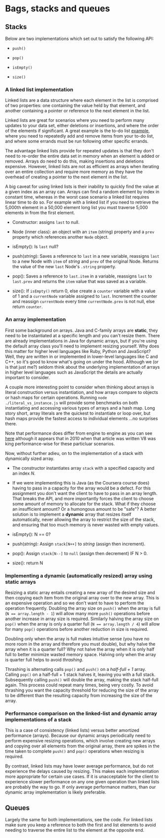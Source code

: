 # Bags, stacks and queues

## Stacks

Below are two implementations which set out to satisfy the following API:

- `push()`

- `pop()`

- `isEmpty()`

- `size()`

### A linked list implementation

Linked lists are a data structure where each element in the list is comprised of two properties: one containing the value held by that element, and another containing a pointer or reference to the next element in the list.

Linked lists are great for scenarios where you need to perform many updates to your data set, either deletions or insertions, and where the order of the elements if significant. A great example is the to-do list [example](http://programmers.stackexchange.com/questions/128520/what-are-concrete-examples-of-use-cases-of-linked-lists), where you need to repeatedly add and remove items from your to-do list, and where some errands must be run following other specific errands. 

The advantage linked lists provide for repeated updates is that they don't need to re-order the entire data set in memory when an element is added or removed. Arrays do need to do this, making insertions and deletions expensive. However, linked lists are not as efficient as arrays when iterating over an entire collection and require more memory as they have the overhead of creating a pointer to the next element in the list.

A big caveat for using linked lists is their inability to quickly find the value at a given index as an array can. Arrays can find a random element by index in constant time, whereas in the worst case scenario a linked list requires linear time to do so. For example with a linked list if you need to retrieve the 5,000th element in a 50,000 element long list you must traverse 5,000 elements in from the first element.

- Constructor: assigns `last` to null.

- Node (inner class): an object with an `item` (string) property and a `prev` property which references another `Node` object.

- isEmpty():  Is `last` null?

- push(*string*): Saves a reference to `last` in a new variable, reassigns `last` to a new Node with `item` of *string* and `prev` of the original Node. Returns the value of the new `last` Node's `.string` property.

- pop(): Saves a reference to `last.item` in a variable, reassigns `last` to `last.prev` and returns the `item` value that was saved as a variable.

- size(): If `isEmpty()` return 0, else create a `counter` variable with a value of 1 and a `currentNode` variable assigned to `last`. Increment the counter and reassign `currentNode` every time `currentNode.prev` is not null, else return `counter`.

### An array implementation

First some background on arrays. Java and C-family arrays are **static**, they need to be instantiated at a specific length and you can't resize them. There are already implementations in Java for dynamic arrays, but if you're using the default array class you'll need to implement resizing yourself. Why does this matter for higher level languages like Ruby, Python and JavaScript? Well, they are written in or implemented in lower-level languages like C and C++, so it's good to know what's going on under the hood. Although we (or is that just me?) seldom think about the underlying implementation of arrays in higher level languages such as JavaScript the details are actually important to consider. 

A couple more interesting point to consider when thinking about arrays is literal construction versus instantiation, and how arrays compare to objects or hash maps for certain operations. Running `node ./literal_vs_instance.js` will provide some benchmarks on both instantiating and accessing various types of arrays and a hash map. Long story short, array literals are the quickest to instantiate or loop over, but hash maps provide the fastest access to individual elements ...no surprises there. 

Note that performance does differ from engine to engine as you can see [here](http://news.qooxdoo.org/javascript-array-performance-oddities-characteristics) although it appears that in 2010 when that article was written V8 was king performance-wise for these particluar scenarios.

Now, without further adieu, on to the implementation of a stack with dynamically sized array.

- The constructor instantiates array `stack` with a specified capacity and an index *N*.

- If we were implementing this is Java (as the Coursera course does) having to pass in a capacity for the array would be a defect. For this assignment you don't want the client to have to pass in an array length. That breaks the API, and more importantly forces the client to choose some amount of memory to allocate for the stack. What if they choose an insufficient amount? Or a humongous amount to be "safe"? A better solution is to implement a **dynamic** array that resizes itself automatically, never allowing the array to restrict the size of the stack, and ensuring that too much memory is never wasted with empty values.

- isEmpty(): N == 0?

- push(*string*): Assign `stack[N++]` to *string* (assign then increment).

- pop(): Assign `stack[N--]` to `null` (assign then decrement) IF N > 0.

- size(): return N

### Implementing a dynamic (automatically resized) array using static arrays

Resizing a static array entails creating a new array of the desired size and then copying each item from the original array over to the new array. This is an expensive operation and so we don't want to have to perform the operation frequently. Doubling the array size on `push()` when the array is full (`N == array.length - 1`) will allow many more `push()` operations before another increase in array size is required. Similarly halving the array size on `pop()` when the array is only a quarter full (`N == array.length / 4`) will allow for many `pop()` operations before another reduction in size is required.

Doubling only when the array is full makes intuitive sense (you have no more room in the array and therefore you must double), but why halve the array when it is a quarter full? Why not halve the array when it is only half full to better minimize wasted memory space. Halving only when the array is quarter full helps to avoid *thrashing*. 

Thrashing is alternating calls `pop()` and `push()` on a *half-full + 1* array. Calling `pop()` on a half-full + 1 stack halves it, leaving you with a full stack. Subsequently calling `push()` will double the array, making the stack half-full again. This process could repeat many times, being very costly. To avoid thrashing you want the capacity threshold for reducing the size of the array to be different than the resulting capacity from increasing the size of the array.

### Performance comparison on the linked-list and dynamic array implementations of a stack

This is a case of consistency (linked lists) versus better amortized performance (arrays). Because our dynamic arrays periodically need to perform expensive resizing operations, which involve creating new arrays and copying over all elements from the original array, there are spikes in the time taken to complete `push()` and `pop()` operations when resizing is required.

By contrast, linked lists may have lower average performance, but do not experience the delays caused by resizing. This makes each implementation more appropriate for certain use cases. If it is unacceptable for the client to experience slower performance on any one given operation than linked lists are probably the way to go. If only average performance matters, than our dynamic array implementation is likely preferable.

## Queues

Largely the same for both implementations, see the code. For linked lists make sure you keep a reference to both the first and list elements to avoid needing to traverse the entire list to the element at the opposite end.
